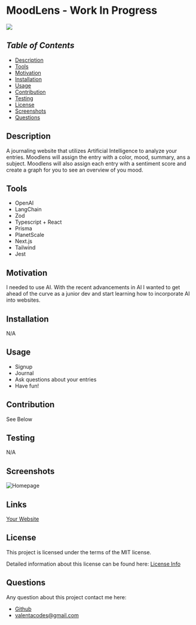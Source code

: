 # MoodLens - Work In Progress

<a href="https://choosealicense.com/licenses/mit">
<img src="https://img.shields.io/badge/License-MIT-blue" />
</a>

## *Table of Contents*

- [Description](#description)
- [Tools](#tools)
- [Motivation](#motivation)
- [Installation](#installation)
- [Usage](#usage)
- [Contribution](#contribution)
- [Testing](#testing)
- [License](#license)
- [Screenshots](#screenshots)
- [Questions](#questions)

## **Description**

  A journaling website that utilizes Artificial Intelligence to analyze your entries. Moodlens will assign the entry with a color, mood, summary, ans a subject. Moodlens will also assign each entry with a sentiment score and create a graph for you to see an overview of you mood. 

## **Tools**

  - OpenAI
  - LangChain
  - Zod
  - Typescript + React
  - Prisma
  - PlanetScale
  - Next.js
  - Tailwind
  - Jest

## **Motivation**

  I needed to use AI. With the recent advancements in AI I wanted to get ahead of the curve as a junior dev and start learning how to incorporate AI into websites.

## **Installation**
  
  N/A

## **Usage**

  - Signup
  - Journal
  - Ask questions about your entries
  - Have fun!

## **Contribution**

  See Below
  
## **Testing**

  N/A

## **Screenshots**

  ![Homepage](https://github.com/ValentaCodes/MoodLens/assets/92850947/5c5c20c2-24dd-4757-ab60-7d45ab78ae14)

## **Links**

  [Your Website](URL)

## License

  This project is licensed under the terms of the MIT license.

  Detailed information about this license can be found here: [License Info](https://choosealicense.com/licenses/mit)

## Questions

  Any question about this project contact me here:

- [Github](https://github.com/valentacodes)
- <valentacodes@gmail.com>
  
